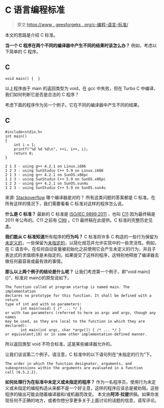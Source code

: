 # C 语言编程标准

> 原文:[https://www . geesforgeks . org/c-编程-语言-标准/](https://www.geeksforgeeks.org/c-programming-language-standard/)

本文的思路是介绍 C 标准。

**当一个 C 程序在两个不同的编译器中产生不同的结果时该怎么办？**
例如，考虑以下简单的 C 程序。

## C

```
void main() {  }
```

以上程序由于 main 的返回类型为 void，在 gcc 中失败，但在 Turbo C 中编译，我们如何判断它是否是合法的 C 程序？

考虑下面的程序作为另一个例子。它在不同的编译器中产生不同的结果。

## C

```
#include<stdio.h>
int main()
{
    int i = 1;
    printf("%d %d %d\n", ++i, i++, i);
    return 0;
}
```

```
2 1 3 - using g++ 4.2.1 on Linux.i686
1 2 3 - using SunStudio C++ 5.9 on Linux.i686
2 1 3 - using g++ 4.2.1 on SunOS.x86pc
1 2 3 - using SunStudio C++ 5.9 on SunOS.x86pc
1 2 3 - using g++ 4.2.1 on SunOS.sun4u
1 2 3 - using SunStudio C++ 5.9 on SunOS.sun4u
```

来源: [Stackoverflow](http://stackoverflow.com/questions/376278/parameter-evaluation-order-before-a-function-calling-in-c)
哪个编译器是对的？
所有这类问题的答案都是 C 标准。在所有这样的情况下，我们需要看看 C 标准对这样的程序怎么说。

**什么是 C 标准？**
最新的 C 标准是 [ISO/IEC 9899:2011](http://en.wikipedia.org/wiki/C11_(C_standard_revision)) ，也叫 [C11](http://en.wikipedia.org/wiki/C11_(C_standard_revision)) 因为最终稿是 2011 年公布的。C11 之前有 [C99](http://en.wikipedia.org/wiki/C99) 。C11 最终稿在此提供。C 标准的完整历史见[本](http://en.wikipedia.org/wiki/C_(programming_language)#History)。

**我们能从 C 标准知道**所有程序的**行为吗？**
C 标准将许多 C 构造的一些行为保留为[未定义的](http://en.wikipedia.org/wiki/Undefined_behavior)，一些保留为[未指定的](http://en.wikipedia.org/wiki/Unspecified_behavior)，以简化规范并允许实现中的一些灵活性。例如，在 C 语言中，在任何自动变量被初始化之前使用它会产生未定义的行为，并且子表达式的求值顺序是未指定的。如果提交了这样的程序，这特别地释放了编译器去做任何最容易或最有效的事情。

**那么以上两个例子的结论是什么呢？**
让我们考虑第一个例子，即“void main() {}”，标准对 main()的原型说如下。

```
The function called at program startup is named main. The implementation 
declares no prototype for this function. It shall be defined with a return 
type of int and with no parameters:
       int main(void) { /* ... */ }
or with two parameters (referred to here as argc and argv, though any names 
may be used, as they are local to the function in which they are declared):
       int main(int argc, char *argv[]) { /* ... */ }
or equivalent;10) or in some other implementation-defined manner.
```

所以返回类型 void 不符合标准，这是某些编译器允许的。

让我们谈谈第二个例子。请注意，C 标准中的以下语句列在“未指定的行为”下。

```
The order in which the function designator, arguments, and 
subexpressions within the arguments are evaluated in a function 
call (6.5.2.2). 
```

**如何处理行为在标准中未定义或未指定的程序？**
作为一名程序员，使用行为未定义或未指定的编程构造从来都不是一个好主意，这样的程序应该总是被劝阻。这些程序的输出可能会随着编译器和/或机器而改变。
本文由**阿沛·拉提**供稿。如果你发现任何不正确的地方，或者你想分享更多关于上面讨论的话题的信息，请写评论。
